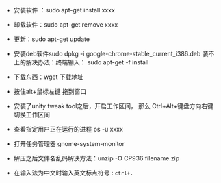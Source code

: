 
- 安装软件 ：sudo apt-get install xxxx
- 卸载软件：sudo apt-get remove xxxx
- 更新：sudo apt-get update

- 安装deb软件sudo dpkg -i google-chrome-stable_current_i386.deb
   装不上的解决办法：终端输入：  sudo apt-get -f install

- 下载东西：wget 下载地址

- 按住alt+鼠标左键   拖到窗口

- 安装了unity tweak tool之后，开启工作区间， 那么 Ctrl+Alt+键盘方向右键  切换工作区间

- 查看指定用户正在运行的进程  ps -u xxxx

- 打开任务管理器 gnome-system-monitor  

- 解压之后文件名乱码解决方法：unzip -O CP936 filename.zip

- 在输入法为中文时输入英文标点符号 : `ctrl+.`
